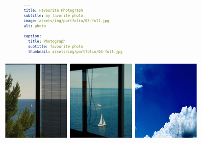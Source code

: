 ```yaml
---
title: Favourite Photograph
subtitle: my favorite photo.
image: assets/img/portfolio/03-full.jpg
alt: photo

caption:
  title: Photograph
  subtitle: favourite photo
  thumbnail: assets/img/portfolio/03-full.jpg
---
```


<div style="display: flex; justify-content: center; gap: 10px;">
  <img src="assets/img/photo/p1.jpg" alt="Phone1" title="Phone1" style="width: 40%;">
  <img src="assets/img/photo/p2.jpg" alt="Phone2" title="Phone2" style="width: 40%;">
  <img src="assets/img/photo/p3.jpg" alt="Phone3" title="Phone3" style="width: 40%;">
</div>

